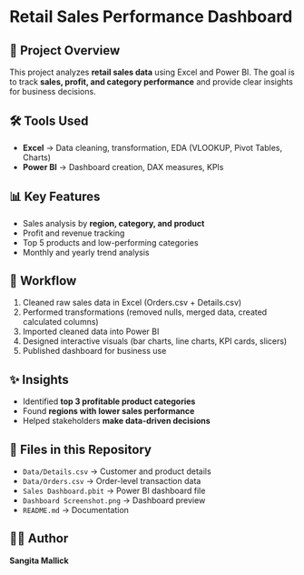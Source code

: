 # Retail Sales Performance Dashboard  

## 📖 Project Overview  
This project analyzes **retail sales data** using Excel and Power BI. The goal is to track **sales, profit, and category performance** and provide clear insights for business decisions.  

## 🛠 Tools Used  
- **Excel** → Data cleaning, transformation, EDA (VLOOKUP, Pivot Tables, Charts)  
- **Power BI** → Dashboard creation, DAX measures, KPIs  

## 📊 Key Features  
- Sales analysis by **region, category, and product**  
- Profit and revenue tracking  
- Top 5 products and low-performing categories  
- Monthly and yearly trend analysis  

## 🚀 Workflow  
1. Cleaned raw sales data in Excel (Orders.csv + Details.csv)  
2. Performed transformations (removed nulls, merged data, created calculated columns)  
3. Imported cleaned data into Power BI  
4. Designed interactive visuals (bar charts, line charts, KPI cards, slicers)  
5. Published dashboard for business use  

## ✨ Insights  
- Identified **top 3 profitable product categories**  
- Found **regions with lower sales performance**  
- Helped stakeholders **make data-driven decisions**  

## 📂 Files in this Repository  
- `Data/Details.csv` → Customer and product details  
- `Data/Orders.csv` → Order-level transaction data  
- `Sales Dashboard.pbit` → Power BI dashboard file  
- `Dashboard Screenshot.png` → Dashboard preview  
- `README.md` → Documentation  

## 👩‍💻 Author  
**Sangita Mallick**  
